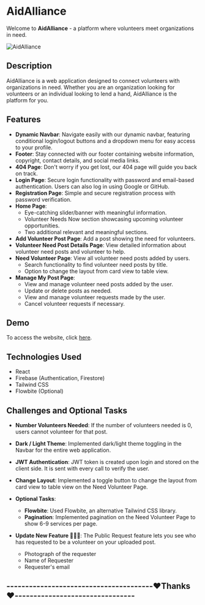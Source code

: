# AidAlliance

Welcome to **AidAlliance** - a platform where volunteers meet organizations in need.

![AidAlliance](https://i.ibb.co/PmpGsm2/360-F-272398712-z28-EMWLb-M9-Y8zojg51t-LZo4-D8-Ju3-R7-EG-1.jpg)


## Description

AidAlliance is a web application designed to connect volunteers with organizations in need. Whether you are an organization looking for volunteers or an individual looking to lend a hand, AidAlliance is the platform for you.

## Features

- **Dynamic Navbar**: Navigate easily with our dynamic navbar, featuring conditional login/logout buttons and a dropdown menu for easy access to your profile.
- **Footer**: Stay connected with our footer containing website information, copyright, contact details, and social media links.
- **404 Page**: Don't worry if you get lost, our 404 page will guide you back on track.
- **Login Page**: Secure login functionality with password and email-based authentication. Users can also log in using Google or GitHub.
- **Registration Page**: Simple and secure registration process with password verification.
- **Home Page**:
  - Eye-catching slider/banner with meaningful information.
  - Volunteer Needs Now section showcasing upcoming volunteer opportunities.
  - Two additional relevant and meaningful sections.
- **Add Volunteer Post Page**: Add a post showing the need for volunteers. 
- **Volunteer Need Post Details Page**: View detailed information about volunteer need posts and volunteer to help.
- **Need Volunteer Page**: View all volunteer need posts added by users.
  - Search functionality to find volunteer need posts by title.
  - Option to change the layout from card view to table view.
- **Manage My Post Page**: 
  - View and manage volunteer need posts added by the user.
  - Update or delete posts as needed.
  - View and manage volunteer requests made by the user.
  - Cancel volunteer requests if necessary.

## Demo

To access the website, click [here](https://volunteer-e5e10.web.app/).

## Technologies Used

- React
- Firebase (Authentication, Firestore)
- Tailwind CSS
- Flowbite (Optional)

## Challenges and Optional Tasks

- **Number Volunteers Needed**: If the number of volunteers needed is 0, users cannot volunteer for that post.
- **Dark / Light Theme**: Implemented dark/light theme toggling in the Navbar for the entire web application.
- **JWT Authentication**: JWT token is created upon login and stored on the client side. It is sent with every call to verify the user.
- **Change Layout**: Implemented a toggle button to change the layout from card view to table view on the Need Volunteer Page.
- **Optional Tasks**:
  - **Flowbite**: Used Flowbite, an alternative Tailwind CSS library.
  - **Pagination**: Implemented pagination on the Need Volunteer Page to show 6-9 services per page.

- **Update New Feature 🎉🎉🎉**: The Public Request feature lets you see who has requested to be a volunteer on your uploaded post. 

  - Photograph of the requester
  - Name of Requester
  - Requester's email



## ---------------------------------------❤️Thanks❤️--------------------------------
